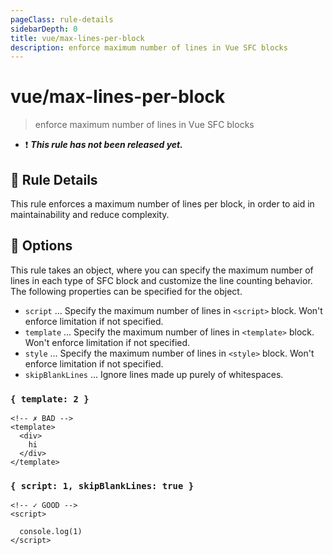```yaml
---
pageClass: rule-details
sidebarDepth: 0
title: vue/max-lines-per-block
description: enforce maximum number of lines in Vue SFC blocks
---
```

# vue/max-lines-per-block

> enforce maximum number of lines in Vue SFC blocks

- :exclamation: <badge text="This rule has not been released yet." vertical="middle" type="error"> ***This rule has not been released yet.*** </badge>

## :book: Rule Details

This rule enforces a maximum number of lines per block, in order to aid in maintainability and reduce complexity.

## :wrench: Options

This rule takes an object, where you can specify the maximum number of lines in each type of SFC block and customize the line counting behavior.
The following properties can be specified for the object.

- `script` ... Specify the maximum number of lines in `<script>` block. Won't enforce limitation if not specified.
- `template` ... Specify the maximum number of lines in `<template>` block. Won't enforce limitation if not specified.
- `style` ... Specify the maximum number of lines in `<style>` block. Won't enforce limitation if not specified.
- `skipBlankLines` ... Ignore lines made up purely of whitespaces.

### `{ template: 2 }`

<eslint-code-block :rules="{'vue/max-lines-per-block': ['error', { template: 2 }]}">

```vue
<!-- ✗ BAD -->
<template>
  <div>
    hi
  </div>
</template>
```

</eslint-code-block>

### `{ script: 1, skipBlankLines: true }`

<eslint-code-block :rules="{'vue/max-lines-per-block': ['error', { script: 1, skipBlankLines: true }]}">

```vue
<!-- ✓ GOOD -->
<script>

  console.log(1)
</script>
```

</eslint-code-block>

